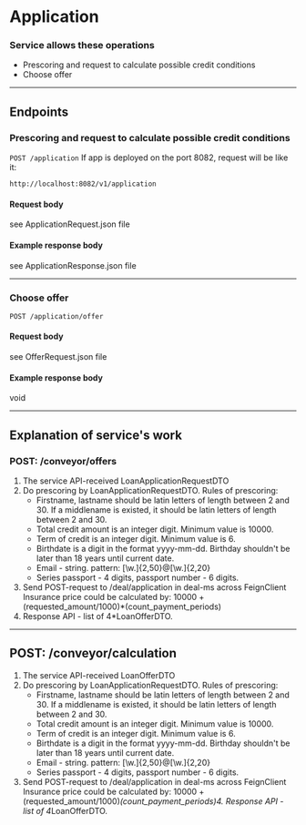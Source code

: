 # Application

### Service allows these operations
* Prescoring and request to calculate possible credit conditions
* Choose offer

---

## Endpoints

### Prescoring and request to calculate possible credit conditions

`POST /application` If app is deployed on the port 8082, request will be like it:

`http://localhost:8082/v1/application`

#### Request body
see ApplicationRequest.json file

#### Example response body
see ApplicationResponse.json file

---

### Choose offer

`POST /application/offer`

#### Request body
see OfferRequest.json file

#### Example response body
void

---

## Explanation of service's work

### POST: /conveyor/offers
1. The service API-received LoanApplicationRequestDTO
2. Do prescoring by LoanApplicationRequestDTO. Rules of prescoring:
   * Firstname, lastname should be latin letters of length between 2 and 30. If a middlename is existed, it should be latin letters of length between 2 and 30.
   * Total credit amount is an integer digit. Minimum value is 10000.
   * Term of credit is an integer digit. Minimum value is 6.
   * Birthdate is a digit in the format yyyy-mm-dd. Birthday shouldn't be later than 18 years until current date.
   * Email - string. pattern: [\w.]{2,50}@[\w.]{2,20}
   * Series passport - 4 digits, passport number - 6 digits.
3. Send POST-request to /deal/application in deal-ms across FeignClient
   Insurance price could be calculated by: 10000 + (requested_amount/1000)*(count_payment_periods)
4. Response API - list of 4*LoanOfferDTO.

---

## POST: /conveyor/calculation
1. The service API-received LoanOfferDTO
2. Do prescoring by LoanApplicationRequestDTO. Rules of prescoring:
    * Firstname, lastname should be latin letters of length between 2 and 30. If a middlename is existed, it should be latin letters of length between 2 and 30.
    * Total credit amount is an integer digit. Minimum value is 10000.
    * Term of credit is an integer digit. Minimum value is 6.
    * Birthdate is a digit in the format yyyy-mm-dd. Birthday shouldn't be later than 18 years until current date.
    * Email - string. pattern: [\w.]{2,50}@[\w.]{2,20}
    * Series passport - 4 digits, passport number - 6 digits.
3. Send POST-request to /deal/application in deal-ms across FeignClient
   Insurance price could be calculated by: 10000 + (requested_amount/1000)*(count_payment_periods)4. Response API - list of 4*LoanOfferDTO.




















